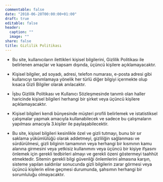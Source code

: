 ```yaml
---
commentable: false
date: "2018-06-28T00:00:00+01:00"
draft: true
editable: false
header:
  caption: ""
  image: ""
share: false
title: Gizlilik Politikası
---
```



- Bu site, kullanıcıların ilettikleri kişisel bilgilerini, Gizlilik Politikası ile belirlenen amaçlar ve kapsam dışında, üçüncü kişilere açıklamayacaktır.

- Kişisel bilgiler, ad soyadı, adresi, telefon numarası, e-posta adresi gibi kullanıcıyı tanımlamaya yönelik her türlü diğer bilgiyi içermekte olup kısaca Gizli Bilgiler olarak anılacaktır.

- İşbu Gizlilik Politikası ve Kullanıcı Sözleşmesinde tanımlı olan haller haricinde kişisel bilgileri herhangi bir şirket veya üçüncü kişilere açıklamayacaktır.

- Kişisel bilgileri kendi bünyesinde müşteri profili belirlemek ve istatistiksel çalışmalar yapmak amacıyla kullanabilecek ve sadece bu çalışmaların yapılması amacıyla 3.kişiler ile paylaşabilecektir.

- Bu site, kişisel bilgileri kesinlikle özel ve gizli tutmayı, bunu bir sır saklama yükümlülüğü olarak addetmeyi, gizliliğin sağlanması ve sürdürülmesi, gizli bilginin tamamının veya herhangi bir kısmının kamu alanına girmesini veya yetkisiz kullanımını veya üçüncü bir kişiye ifşasını önlemek için gerekli tedbirleri almayı ve gerekli özeni göstermeyi taahhüt etmektedir. Sitemin gerekli bilgi güvenliği önlemlerini almasına karşın, sisteme yapılan saldırılar sonucunda gizli bilgilerin zarar görmesi veya üçüncü kişilerin eline geçmesi durumunda, şahsımın herhangi bir sorumluluğu olmayacaktır.